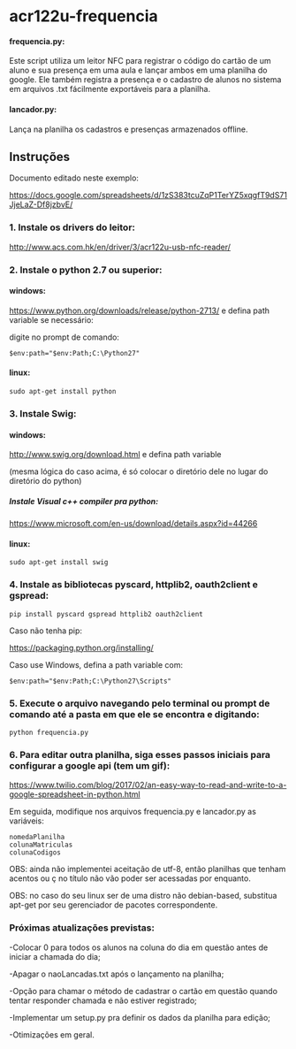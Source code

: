# acr122u-frequencia

#### frequencia.py:
Este script utiliza um leitor NFC para registrar o código do cartão de um aluno e sua presença em uma aula e lançar ambos em uma planilha do google. Ele também registra a presença e o cadastro de alunos no sistema em arquivos .txt fácilmente exportáveis para a planilha.

#### lancador.py:
Lança na planilha os cadastros e presenças armazenados offline.


## Instruções ##

Documento editado neste exemplo:

https://docs.google.com/spreadsheets/d/1zS383tcuZqP1TerYZ5xqgfT9dS71JjeLaZ-Df8jzbvE/

### 1. Instale os drivers do leitor:

http://www.acs.com.hk/en/driver/3/acr122u-usb-nfc-reader/

### 2. Instale o python 2.7 ou superior:

#### windows:

https://www.python.org/downloads/release/python-2713/
 e defina path variable se necessário:

digite no prompt de comando: 

```
$env:path="$env:Path;C:\Python27"
```

#### linux:
```
sudo apt-get install python
```

### 3. Instale Swig:

#### windows: 

http://www.swig.org/download.html e defina path variable

(mesma lógica do caso acima, é só colocar o diretório dele no lugar do diretório do python)

##### Instale Visual c++ compiler pra python: 

https://www.microsoft.com/en-us/download/details.aspx?id=44266

#### linux:
```
sudo apt-get install swig
```

### 4. Instale as bibliotecas pyscard, httplib2, oauth2client e gspread:
  ```  
  pip install pyscard gspread httplib2 oauth2client
  ```
  Caso não tenha pip:
  
  https://packaging.python.org/installing/
  
  Caso use Windows, defina a path variable com:

```
$env:path="$env:Path;C:\Python27\Scripts"
```
### 5. Execute o arquivo navegando pelo terminal ou prompt de comando até a pasta em que ele se encontra e digitando:

  ```
  python frequencia.py
  ```
  
### 6. Para editar outra planilha, siga esses passos iniciais para configurar a google api (tem um gif):
https://www.twilio.com/blog/2017/02/an-easy-way-to-read-and-write-to-a-google-spreadsheet-in-python.html

Em seguida, modifique nos arquivos frequencia.py e lancador.py as variáveis:

```
nomedaPlanilha
colunaMatriculas
colunaCodigos
```

OBS: ainda não implementei aceitação de utf-8, então planilhas que tenham acentos ou ç no título não vão poder ser acessadas por enquanto.

OBS: no caso do seu linux ser de uma distro não debian-based, substitua apt-get por seu gerenciador de pacotes correspondente.

### Próximas atualizações previstas:

 -Colocar 0 para todos os alunos na coluna do dia em questão antes de iniciar a chamada do dia;
 
 -Apagar o naoLancadas.txt após o lançamento na planilha;
 
 -Opção para chamar o método de cadastrar o cartão em questão quando tentar responder chamada e não estiver registrado;
 
 -Implementar um setup.py pra definir os dados da planilha para edição;
 
 -Otimizações em geral.
 

